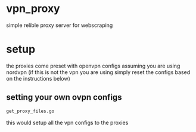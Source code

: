 # vpn_proxy
simple relible proxy server for webscraping

# setup
the proxies come preset with openvpn configs assuming you are using nordvpn (if this is not the vpn you are using simply reset the configs based on the instructions below)

## setting your own ovpn configs
```bash
get_proxy_files.go 
```

this would setup all the vpn configs to the proxies